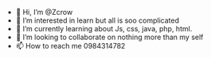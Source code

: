 - 👋 Hi, I’m @Zcrow
- 👀 I’m interested in learn but all is soo complicated
- 🌱 I’m currently learning about Js, css, java, php, html.
- 💞️ I’m looking to collaborate on nothing more than my self
- 📫 How to reach me 0984314782

<!---
HWGA
--->
